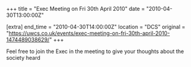 +++
title = "Exec Meeting on Fri 30th April 2010"
date = "2010-04-30T13:00:00Z"

[extra]
end_time = "2010-04-30T14:00:00Z"
location = "DCS"
original = "https://uwcs.co.uk/events/exec-meeting-on-fri-30th-april-2010-1474489038629/"
+++

Feel free to join the Exec in the meeting to give your thoughts about the society heard


